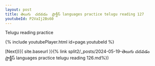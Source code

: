 ```yaml
---
layout: post
title: తెలుగు  చదవడం  ప్రాక్టీస్ languages practice telugu reading 127
youtubeId: P2VaIj2Bs60
---
```

 
 
Telugu reading practice
 
 
 
 
 


{% include youtubePlayer.html id=page.youtubeId %}
 
[Next]({{ site.baseurl }}{% link  split2/_posts/2024-05-19-తెలుగు  చదవడం  ప్రాక్టీస్ languages practice telugu reading 126.md%})
 
